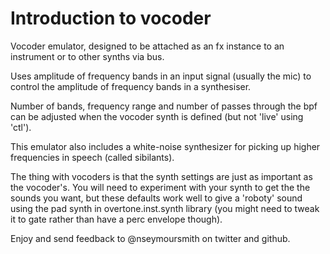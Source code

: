 # Introduction to vocoder

   Vocoder emulator, designed to be attached as an fx instance to an
   instrument or to other synths via bus.

   Uses amplitude of frequency bands in an input signal (usually the mic)
   to control the amplitude of frequency bands in a synthesiser.

   Number of bands, frequency range and number of passes through the bpf
   can be adjusted when the vocoder synth is defined (but not 'live' using 
   'ctl').

   This emulator also includes a white-noise synthesizer for picking up 
   higher frequencies in speech (called sibilants).

   The thing with vocoders is that the synth settings are just as important
   as the vocoder's. You will need to experiment with your synth to get the
   the sounds you want, but these defaults work well to give a 'roboty'
   sound using the pad synth in overtone.inst.synth library (you might need
   to tweak it to gate rather than have a perc envelope though).

   Enjoy and send feedback to @nseymoursmith on twitter and github.
